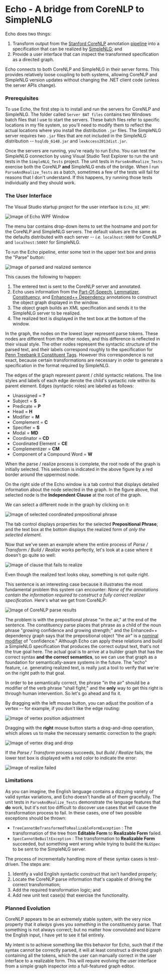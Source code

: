 # Echo - A bridge from CoreNLP to SimpleNLG

Echo does two things:

1.  Transform output from the [Stanford CoreNLP](https://stanfordnlp.github.io/CoreNLP/) annotation [pipeline](https://stanfordnlp.github.io/CoreNLP/pipeline.html) into a specification that can be realized by [SimpleNLG](https://github.com/simplenlg/simplenlg); and
2.  Provide a user interface that can inspect the transformed specification as a directed graph.

Echo connects to both CoreNLP and SimpleNLG in their server forms.  This provides relatively loose coupling to both systems, allowing CoreNLP and SimpleNLG version updates without changing the .NET client code (unless the server APIs change).

### Prerequisites

To use Echo, the first step is to install and run the servers for CoreNLP and SimpleNLG.  The folder called `Server BAT files` contains two Windows batch files that I use to start the servers.  These batch files refer to specific locations in my file system, so you'll need to modify them to reflect the actual locations where you install the distribution `.jar` files.  The SimpleNLG server requires two `.jar` files that are not included in the SimpleNLG distribution -- `hsqldb_6148.jar` and `lexAccess2013dist.jar`.

Once the servers are running, you're ready to run Echo.  You can test the SimpleNLG connection by using Visual Studio Test Explorer to run the unit tests in the `SimpleNLG_Tests` project.  The unit tests in `ParseAndRealize_Tests` exercise both the CoreNLP **and** SimpleNLG ends of the bridge.  When I run `ParseAndRealize_Tests` as a batch, sometimes a few of the tests will fail for reasons that I don't understand.  If this happens, try running those tests individually and they should work.

### The User Interface

The Visual Studio startup project for the user interface is `Echo_UI_WPF`:

![Image of Echo WPF Window](/docs/images/EmptyWindow.jpg)

The menu bar contains drop-down items to set the hostname and port for the CoreNLP and SimpleNLG servers.  The default values are the same as the defaults distributed with each server -- *i.e.* `localhost:9000` for CoreNLP and `localhost:50007` for SimpleNLG.

To run the Echo pipeline, enter some text in the upper text box and press the "Parse" button:

![Image of parsed and realized sentence](/docs/images/ParsedAndRealizedRootSelected.jpg)

This causes the following to happen:

1.  The entered text is sent to the CoreNLP server and annotated.  
2.  Echo uses information from the [Part-Of-Speech](https://stanfordnlp.github.io/CoreNLP/pos.html), [Lemmatizer](https://stanfordnlp.github.io/CoreNLP/lemma.html), [Constituency](https://stanfordnlp.github.io/CoreNLP/parse.html), and [Enhanced++ Dependency](https://universaldependencies.org/u/dep/index.html) annotations to construct the object graph displayed in the window.
3.  The object graph builds an XML specification and sends it to the SimpleNLG server to be realized.
4.  The realized text is displayed in the text box at the bottom of the window.

In the graph, the nodes on the lowest layer represent parse tokens.  These nodes are different from the other nodes, and this difference is reflected in their visual style.  The other nodes represent the syntactic structure of the parsed text, and their labels correspond roughly to the specification for [Penn Treebank II Constituent Tags](http://www.surdeanu.info/mihai/teaching/ista555-fall13/readings/PennTreebankConstituents.html).  However this correspondence is not exact, because certain transformations are necessary in order to generate a specification in the format required by SimpleNLG.

The edges of the graph represent parent / child syntactic relations.  The line styles and labels of each edge denote the child's syntactic role within its parent element.  Edges (syntactic roles) are labeled as follows:

* Unassigned = **?**
* Subject = **S**
* Predicate = **P**
* Head = **H**
* Modifier = **M**
* Complement = **C**
* Specifier = **S**
* Modal = **MD**
* Coordinator = **CD**
* Coordinated Element = **CE**
* Complementizer = **CM**
* Component of a Compound Word = **W**

When the parse / realize process is complete, the root node of the graph is initially selected.  This selection is indicated in the above figure by a red border around the uppermost node.

On the right side of the Echo window is a tab control that displays detailed information about the node selected in the graph.  In the figure above, that selected node is the **Independent Clause** at the root of the graph.

We can select a different node in the graph by clicking on it:

![Image of selected coordinated prepositional phrase](/docs/images/ParsedAndRealizedPPSelected.jpg)

The tab control displays properties for the selected **Prepositional Phrase**; and the text box at the bottom displays the realized form of *only the selected element.*

Now that we've seen an example where the entire process of *Parse / Transform / Build / Realize* works perfectly, let's look at a case where it doesn't go quite so well:

![Image of clause that fails to realize](/docs/images/MisplacedPP.jpg)

Even though the realized text looks okay, something is not quite right.

This sentence is an interesting case because it illustrates the most fundamental problem this system can encounter:  *None of the annotations contain the information required to construct a fully correct realizer specification.*  Here's what we get from CoreNLP:

![Image of CoreNLP parse results](/docs/images/CoreNLPResult1.jpg)

The problem is with the prepositional phrase "in the air," at the end of the sentence.  The constituency parse places that phrase as a child of the noun phrase "growing confidence and growing strength;" and the Enhanced++ dependency graph says that the prepositional object "the air" is a [nominal modifier](https://universaldependencies.org/u/dep/nmod.html) of "confidence."  Although Echo can apply these relations and build a SimpleNLG specification that produces the correct output text, that's not the true goal here.  The actual goal is to arrive at a builder graph that has the correct syntax **and the correct semantics**, so we can use that graph as a foundation for semantically-aware systems in the future.  The "echo" feature, *i.e.* generating realized text, is really just a tool to verify that we're on the right path to that goal.

In order to be semantically correct, the phrase "in the air" should be a modifier of the verb phrase "shall fight;" and the **only** way to get this right is through human intervention.  So let's go ahead and fix it.

By dragging with the left mouse button, you can adjust the position of a vertex -- for example, if you don't like the edge routing:

![Image of vertex position adjustment](/docs/images/AdjustVertexPosition.gif)

Dragging with the **right** mouse button starts a drag-and-drop operation, which allows us to make the necessary semantic correction to the graph:

![Image of vertex drag and drop](/docs/images/DragAndDropPP.gif)

If the *Parse / Transform* process succeeds, but *Build / Realize* fails, the lower text box is displayed with a red color to indicate the error:

![Image of realize failed](/docs/images/ParsedButRealizeFailed1.jpg)

### Limitations

As you can imagine, the English language contains a dizzying variety of valid syntax variations, and Echo doesn't handle all of them gracefully.  The unit tests in `ParseAndRealize_Tests` demonstrate the language features that **do** work, but it's not too difficult to discover use cases that will cause the transformation process to fail.  In these cases, one of two possible exceptions should be thrown:

* `TreeCannotBeTransformedToRealizableFormException` : The transformation of the tree from **Editable Form** to **Realizable Form** failed.
* `SpecCannotBeBuiltException` : The transformation to **Realizable Form** succeeded, but something went wrong while trying to build the `NLGSpec` to be sent to the SimpleNLG server.

The process of incrementally handling more of these syntax cases is test-driven.  The steps are:

1. Identify a valid English syntactic construct that isn't handled properly;
2. Locate the CoreNLP parse information that's capable of driving the correct transformation;
3. Add the required transformation logic; and
4. Add new unit test case(s) that exercise the functionality.

### Planned Evolution

CoreNLP appears to be an extremely stable system, with the very nice property that it *always* gives you *something* in the constituency parse.  That something is not always correct; but no matter how convoluted and bizarre the English input, I have yet to see it fail entirely.

My intent is to achieve something like this behavior for Echo, such that if the syntax cannot be correctly parsed, it will at least construct a directed graph containing all the tokens, which the user can manually correct in the user interface to a realizable form.  This will require evolving the user interface from a simple graph inspector into a full-featured graph editor.
